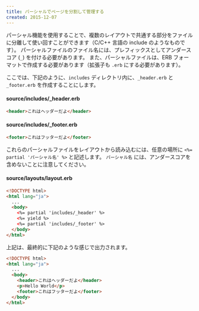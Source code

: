 ```yaml
---
title: パーシャルでページを分割して管理する
created: 2015-12-07
---
```


パーシャル機能を使用することで、複数のレイアウトで共通する部分をファイルに分離して使い回すことができます（C/C++ 言語の include のようなものです）。
パーシャルファイルのファイル名には、プレフィックスとしてアンダースコア (`_`) を付ける必要があります。
また、パーシャルファイルは、ERB フォーマットで作成する必要があります（拡張子も `.erb` にする必要があります）。

ここでは、下記のように、`includes` ディレクトリ内に、`_header.erb` と `_footer.erb` を作成することにします。

#### source/includes/_header.erb

```html
<header>これはヘッダーだよ</header>
```

#### source/includes/_footer.erb

```html
<footer>これはフッターだよ</footer>
```

これらのパーシャルファイルをレイアウトから読み込むには、任意の場所に `<%= partial 'パーシャル名' %>` と記述します。
`パーシャル名` には、アンダースコアを含めないことに注意してください。

#### source/layouts/layout.erb

```html
<!DOCTYPE html>
<html lang="ja">
  ...
  <body>
    <%= partial 'includes/_header' %>
    <%= yield %>
    <%= partial 'includes/_footer' %>
  </body>
</html>
```

上記は、最終的に下記のような感じで出力されます。

```html
<!DOCTYPE html>
<html lang="ja">
  ...
  <body>
    <header>これはヘッダーだよ</header>
    <p>Hello World</p>
    <footer>これはフッターだよ</footer>
  </body>
</html>
```

